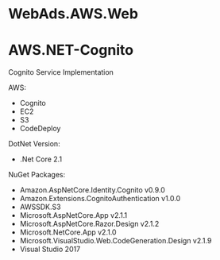 # WebAds.AWS.Web
# AWS.NET-Cognito
Cognito Service Implementation

AWS: 
- Cognito 
- EC2
- S3
- CodeDeploy

DotNet Version: 
- .Net Core 2.1 

NuGet Packages: 
- Amazon.AspNetCore.Identity.Cognito v0.9.0
- Amazon.Extensions.CognitoAuthentication v1.0.0
- AWSSDK.S3
- Microsoft.AspNetCore.App v2.1.1
- Microsoft.AspNetCore.Razor.Design v2.1.2
- Microsoft.NetCore.App v2.1.0
- Microsoft.VisualStudio.Web.CodeGeneration.Design v2.1.9
- Visual Studio 2017 
